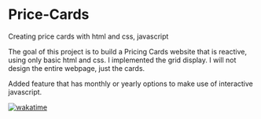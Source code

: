 # Price-Cards
Creating price cards with html and css, javascript

The goal of this project is to build a Pricing Cards website that is reactive, using only basic html and css. I implemented the grid display. I will not design the entire webpage, just the cards.

Added feature that has monthly or yearly options to make use of interactive javascript.

[![wakatime](https://wakatime.com/badge/github/miniloda/Price-Cards.svg)](https://wakatime.com/badge/github/miniloda/Price-Cards)